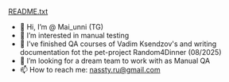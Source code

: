 [README.txt](https://github.com/Aim-01/Aim-01/files/8466775/README.txt)
- 👋 Hi, I’m @ Mai_unni (TG)
- 👀 I’m interested in manual testing
- 🌱 I’ve finished QA courses of Vadim Ksendzov's and writing documentation fot the pet-project Random4Dinner (08/2025)
- 💞️ I’m looking for a dream team to work with as Manual QA
- 📫 How to reach me: nassty.ru@gmail.com
